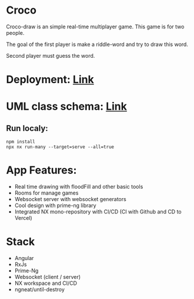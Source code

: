 # Croco
Croco-draw is an simple real-time multiplayer game. This game is for two people. 

The goal of the first player is make a riddle-word and try to draw this word. 

Second player must guess the word.

# Deployment: [Link](https://croco-draw-game.vercel.app/main)

# UML class schema: [Link](https://miro.com/app/board/uXjVMXR0BAk=/?share_link_id=289366143613)

## Run localy:
```
npm install
npx nx run-many --target=serve --all=true
````

# App Features:

- Real time drawing with floodFill and other basic tools
- Rooms for manage games
- Websocket server with websocket generators
- Cool design with prime-ng library
- Integrated NX mono-repository with CI/CD (CI with Github and CD to Vercel)

# Stack 

- Angular
- RxJs
- Prime-Ng
- Websocket (client / server)
- NX workspace and CI/CD
- ngneat/until-destroy

